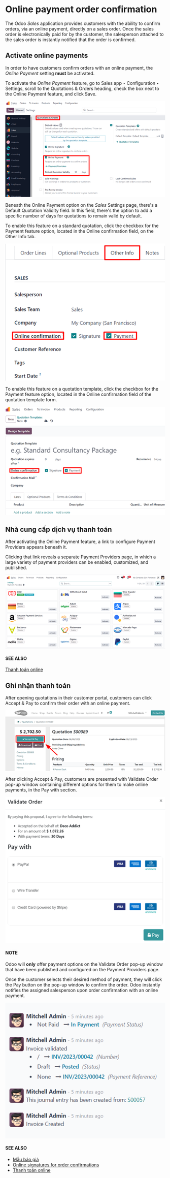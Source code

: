 # Online payment order confirmation

The Odoo *Sales* application provides customers with the ability to confirm orders, via an online
payment, directly on a sales order. Once the sales order is electronically paid for by the customer,
the salesperson attached to the sales order is instantly notified that the order is confirmed.

## Activate online payments

In order to have customers confirm orders with an online payment, the *Online Payment* setting
**must** be activated.

To activate the *Online Payment* feature, go to Sales app ‣ Configuration ‣
Settings, scroll to the Quotations & Orders heading, check the box next to the
Online Payment feature, and click Save.

![The online payment setting in the Odoo Sales application.](../../../../.gitbook/assets/online-payment-setting.png)

Beneath the Online Payment option on the *Sales* Settings page, there's a
Default Quotation Validity field. In this field, there's the option to add a specific
number of days for quotations to remain valid by default.

To enable this feature on a standard quotation, click the checkbox for the Payment
feature option, located in the Online confirmation field, on the Other Info
tab.

![The online payment setting on a standard quotation in Odoo Sales.](../../../../.gitbook/assets/online-payment-option-quotation.png)

To enable this feature on a quotation template, click the checkbox for the Payment
feature option, located in the Online confirmation field of the quotation template form.

![The online payment setting on quotation template forms in Odoo Sales.](../../../../.gitbook/assets/online-payment-option-quotation-template.png)

## Nhà cung cấp dịch vụ thanh toán

After activating the Online Payment feature, a link to configure Payment
Providers appears beneath it.

Clicking that link reveals a separate Payment Providers page, in which a large variety
of payment providers can be enabled, customized, and published.

![Payment providers page in Odoo Sales.](../../../../.gitbook/assets/payment-providers-page.png)

#### SEE ALSO
[Thanh toán online](../../../finance/payment_providers/)

## Ghi nhận thanh toán

After opening quotations in their customer portal, customers can click Accept & Pay to
confirm their order with an online payment.

![The accept and pay button on an online quotation in Odoo Sales.](../../../../.gitbook/assets/accept-and-pay-button.png)

After clicking Accept & Pay, customers are presented with Validate Order
pop-up window containing different options for them to make online payments, in the Pay
with section.

![How to register a payment on a validate order pop-up window in Odoo Sales.](../../../../.gitbook/assets/validate-order-pay-with.png)

#### NOTE
Odoo will **only** offer payment options on the Validate Order pop-up window that
have been published and configured on the Payment Providers page.

Once the customer selects their desired method of payment, they will click the Pay
button on the pop-up window to confirm the order. Odoo instantly notifies the assigned salesperson
upon order confirmation with an online payment.

![Sample of notification that appears in the chatter when an online payment is made.](../../../../.gitbook/assets/payment-confirmation-notification-chatter.png)

#### SEE ALSO
- [Mẫu báo giá](quote_template.md)
- [Online signatures for order confirmations](get_signature_to_validate.md)
- [Thanh toán online](../../../finance/payment_providers/)
